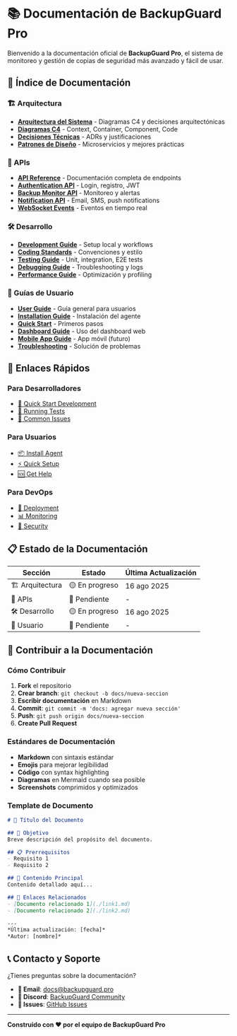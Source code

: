 # 📚 Documentación de BackupGuard Pro

Bienvenido a la documentación oficial de **BackupGuard Pro**, el sistema de monitoreo y gestión de copias de seguridad más avanzado y fácil de usar.

## 📖 Índice de Documentación

### 🏗️ Arquitectura
- **[Arquitectura del Sistema](./architecture/README.md)** - Diagramas C4 y decisiones arquitectónicas
- **[Diagramas C4](./architecture/c4-diagrams.md)** - Context, Container, Component, Code
- **[Decisiones Técnicas](./architecture/technical-decisions.md)** - ADRs y justificaciones
- **[Patrones de Diseño](./architecture/design-patterns.md)** - Microservicios y mejores prácticas

### 🔌 APIs
- **[API Reference](./api/README.md)** - Documentación completa de endpoints
- **[Authentication API](./api/authentication.md)** - Login, registro, JWT
- **[Backup Monitor API](./api/backup-monitor.md)** - Monitoreo y alertas
- **[Notification API](./api/notifications.md)** - Email, SMS, push notifications
- **[WebSocket Events](./api/websocket-events.md)** - Eventos en tiempo real

### 🛠️ Desarrollo
- **[Development Guide](./development/README.md)** - Setup local y workflows
- **[Coding Standards](./development/coding-standards.md)** - Convenciones y estilo
- **[Testing Guide](./development/testing.md)** - Unit, integration, E2E tests
- **[Debugging Guide](./development/debugging.md)** - Troubleshooting y logs
- **[Performance Guide](./development/performance.md)** - Optimización y profiling

### 👥 Guías de Usuario
- **[User Guide](./user_guide/README.md)** - Guía general para usuarios
- **[Installation Guide](./user_guide/installation.md)** - Instalación del agente
- **[Quick Start](./user_guide/quick-start.md)** - Primeros pasos
- **[Dashboard Guide](./user_guide/dashboard.md)** - Uso del dashboard web
- **[Mobile App Guide](./user_guide/mobile-app.md)** - App móvil (futuro)
- **[Troubleshooting](./user_guide/troubleshooting.md)** - Solución de problemas

## 🎯 Enlaces Rápidos

### Para Desarrolladores
- [🚀 Quick Start Development](./development/README.md#quick-start)
- [🧪 Running Tests](./development/testing.md#running-tests)
- [🐛 Common Issues](./development/debugging.md#common-issues)

### Para Usuarios
- [📦 Install Agent](./user_guide/installation.md)
- [⚡ Quick Setup](./user_guide/quick-start.md)
- [🆘 Get Help](./user_guide/troubleshooting.md)

### Para DevOps
- [🚢 Deployment](../README.md#deployment)
- [📊 Monitoring](../README.md#monitoring)
- [🔐 Security](../README.md#security)

## 📋 Estado de la Documentación

| Sección | Estado | Última Actualización |
|---------|--------|---------------------|
| 🏗️ Arquitectura | 🟡 En progreso | 16 ago 2025 |
| 🔌 APIs | 🔴 Pendiente | - |
| 🛠️ Desarrollo | 🟡 En progreso | 16 ago 2025 |
| 👥 Usuario | 🔴 Pendiente | - |

## 🤝 Contribuir a la Documentación

### Cómo Contribuir
1. **Fork** el repositorio
2. **Crear branch**: `git checkout -b docs/nueva-seccion`
3. **Escribir documentación** en Markdown
4. **Commit**: `git commit -m 'docs: agregar nueva sección'`
5. **Push**: `git push origin docs/nueva-seccion`
6. **Create Pull Request**

### Estándares de Documentación
- **Markdown** con sintaxis estándar
- **Emojis** para mejorar legibilidad
- **Código** con syntax highlighting
- **Diagramas** en Mermaid cuando sea posible
- **Screenshots** comprimidos y optimizados

### Template de Documento
```markdown
# 📄 Título del Documento

## 🎯 Objetivo
Breve descripción del propósito del documento.

## 📋 Prerrequisitos
- Requisito 1
- Requisito 2

## 🚀 Contenido Principal
Contenido detallado aquí...

## 🔗 Enlaces Relacionados
- [Documento relacionado 1](./link1.md)
- [Documento relacionado 2](./link2.md)

---
*Última actualización: [fecha]*
*Autor: [nombre]*
```

## 📞 Contacto y Soporte

¿Tienes preguntas sobre la documentación?

- **📧 Email**: docs@backupguard.pro
- **💬 Discord**: [BackupGuard Community](https://discord.gg/backupguard)
- **🐛 Issues**: [GitHub Issues](https://github.com/tu-org/backupguard-pro/issues)

---

**Construido con ❤️ por el equipo de BackupGuard Pro**

